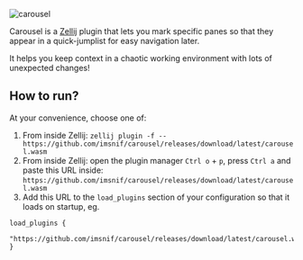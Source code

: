 
![carousel](https://github.com/user-attachments/assets/81084a19-c05f-42c0-b853-53df95c18bf6)

Carousel is a [Zellij](https://github.com/zellij-org/zellij) plugin that lets you mark specific panes so that they appear in a quick-jumplist for easy navigation later.

It helps you keep context in a chaotic working environment with lots of unexpected changes!

## How to run?

At your convenience, choose one of:

1. From inside Zellij: `zellij plugin -f -- https://github.com/imsnif/carousel/releases/download/latest/carousel.wasm`
2. From inside Zellij: open the plugin manager `Ctrl o` + `p`, press `Ctrl a` and paste this URL inside: `https://github.com/imsnif/carousel/releases/download/latest/carousel.wasm`
3. Add this URL to the `load_plugins` section of your configuration so that it loads on startup, eg.
```kdl
load_plugins {
    "https://github.com/imsnif/carousel/releases/download/latest/carousel.wasm"
}
```
